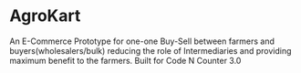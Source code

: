 # AgroKart
An E-Commerce Prototype for one-one Buy-Sell between farmers and buyers(wholesalers/bulk) reducing the role of Intermediaries and providing maximum benefit to the farmers. Built for Code N Counter 3.0 
